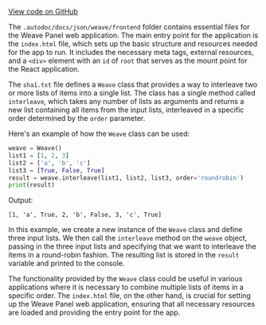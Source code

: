 [View code on GitHub](https://github.com/wandb/weave/.autodoc/docs/json/weave/frontend)

The `.autodoc/docs/json/weave/frontend` folder contains essential files for the Weave Panel web application. The main entry point for the application is the `index.html` file, which sets up the basic structure and resources needed for the app to run. It includes the necessary meta tags, external resources, and a `<div>` element with an `id` of `root` that serves as the mount point for the React application.

The `sha1.txt` file defines a `Weave` class that provides a way to interleave two or more lists of items into a single list. The class has a single method called `interleave`, which takes any number of lists as arguments and returns a new list containing all items from the input lists, interleaved in a specific order determined by the `order` parameter.

Here's an example of how the `Weave` class can be used:

```python
weave = Weave()
list1 = [1, 2, 3]
list2 = ['a', 'b', 'c']
list3 = [True, False, True]
result = weave.interleave(list1, list2, list3, order='roundrobin')
print(result)
```

Output:

```
[1, 'a', True, 2, 'b', False, 3, 'c', True]
```

In this example, we create a new instance of the `Weave` class and define three input lists. We then call the `interleave` method on the `weave` object, passing in the three input lists and specifying that we want to interleave the items in a round-robin fashion. The resulting list is stored in the `result` variable and printed to the console.

The functionality provided by the `Weave` class could be useful in various applications where it is necessary to combine multiple lists of items in a specific order. The `index.html` file, on the other hand, is crucial for setting up the Weave Panel web application, ensuring that all necessary resources are loaded and providing the entry point for the app.
